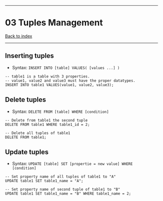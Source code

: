 
---
# 03 Tuples Management

[Back to index](../../index.md)

---
## Inserting tuples

- Syntax: `INSERT INTO [table] VALUES( [values ...] )`
```postgresql
-- table1 is a table with 3 properties.
-- value1, value2 and value3 must have the proper datatypes.
INSERT INTO table1 VALUES(value1, value2, value3);
```

## Delete tuples
- Syntax: `DELETE FROM [table] WHERE [condition]`
```postgresql
-- Delete from table1 the second tuple
DELETE FROM table1 WHERE table1_id = 2;

-- Delete all tuples of table1 
DELETE FROM table1;
```

## Update tuples

- Syntax: `UPDATE [table] SET [propertie = new value] WHERE [condition]`
```postgresql
-- Set property name of all tuples of table1 to "A"
UPDATE table1 SET table1_name = "A";

-- Set property name of second tuple of table1 to "B"
UPDATE table1 SET table1_name = "B" WHERE table1_name = 2;
```

